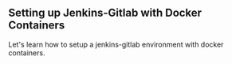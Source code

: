 ## Setting up Jenkins-Gitlab with Docker Containers

Let's learn how to setup a jenkins-gitlab environment with docker containers.
